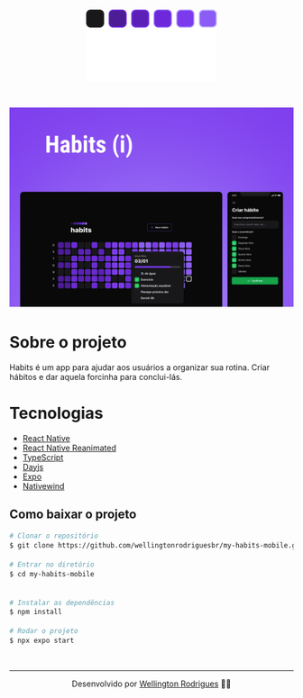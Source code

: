 <h1 align="center">
  <img src="./src/assets/logo.svg">
</h1>

<h1 align="center">
  <img src="./src/assets/Cover.png">
</h1>

# Sobre o projeto

<p>
  Habits é um app para ajudar aos usuários a organizar sua rotina. Criar hábitos e dar aquela forcinha para conclui-lás.
</p>

# Tecnologias

- [React Native](https://reactnative.dev/)
- [React Native Reanimated](https://docs.expo.dev/versions/latest/sdk/reanimated/)
- [TypeScript](https://www.typescriptlang.org/)
- [Dayjs](https://day.js.org/)
- [Expo](https://expo.dev/)
- [Nativewind](https://www.nativewind.dev/)

## Como baixar o projeto

```bash
# Clonar o repositório
$ git clone https://github.com/wellingtonrodriguesbr/my-habits-mobile.git

# Entrar no diretório
$ cd my-habits-mobile


# Instalar as dependências
$ npm install

# Rodar o projeto
$ npx expo start
```

<br/>
<hr/>

<p align="center">Desenvolvido por <a href="https://www.linkedin.com/in/wellingtonrodriguesbr/" target="_blank">Wellington Rodrigues</a> ✌🏽</p>
